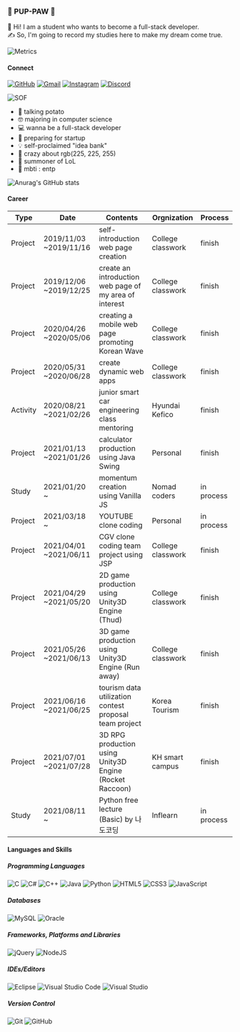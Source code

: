 ### 🐾 PUP-PAW 🐾

👋 Hi! I am a student who wants to become a full-stack developer.  
✍️ So, I'm going to record my studies here to make my dream come true.

![Metrics](https://metrics.lecoq.io/pup-paw?template=classic&base.repositories=0&languages=1&languages.ignored=c%2Cc%2B%2B%2Cjava&config.timezone=Asia%2FSeoul&config.animated=true)

#### Connect
[![GitHub](https://img.shields.io/badge/github-%23121011.svg?style=for-the-badge&logo=github&logoColor=white&link=https://github.com/pup-paw)](https://github.com/pup-paw) [![Gmail](https://img.shields.io/badge/Gmail-D14836?style=for-the-badge&logo=gmail&logoColor=white&link=mailto:wldusdl0310@gmail.com)](mailto:wldusdl0310@gmail.com) [![Instagram](https://img.shields.io/badge/J._.Y99-%23E4405F.svg?style=for-the-badge&logo=Instagram&logoColor=white&link=https://instagram.com/_u/j._.y99)](https://instagram.com/_u/j._.y99) [![Discord](https://img.shields.io/badge/GRR99/1717-%237289DA.svg?style=for-the-badge&logo=discord&logoColor=white&link=https://discord.com/channels/@me)](https://discord.com/channels/@me)

![SOF](https://stackoverflow.com/users/flair/14706139.png?theme=Dark)

- 🥔 talking potato
- 🤓 majoring in computer science
- 💻 wanna be a full-stack developer
- 🐥 preparing for startup
- 💡 self-proclaimed "idea bank"
- 💜 crazy about rgb(225, 225, 255)
- 👾 summoner of LoL
- 🤪 mbti : entp

![Anurag's GitHub stats](https://github-readme-stats.vercel.app/api?username=pup-paw&show_icons=true&theme=tokyonight)

#### Career
| Type     | Date                   | Contents                                                | Orgnization       | Process    |
|----------|------------------------|---------------------------------------------------------|-------------------|------------|
| Project  | 2019/11/03 ~2019/11/16 | self-introduction web page creation                     | College classwork | finish     |
| Project  | 2019/12/06 ~2019/12/25 | create an introduction web page of my area of interest  | College classwork | finish     |
| Project  | 2020/04/26 ~2020/05/06 | creating a mobile web page promoting Korean Wave        | College classwork | finish     |
| Project  | 2020/05/31 ~2020/06/28 | create dynamic web apps                                 | College classwork | finish     |
| Activity | 2020/08/21 ~2021/02/26 | junior smart car engineering class mentoring            | Hyundai Kefico    | finish     |
| Project  | 2021/01/13 ~2021/01/26 | calculator production using Java Swing                  | Personal          | finish     |
| Study    | 2021/01/20 ~           | momentum creation using Vanilla JS                      | Nomad coders      | in process |
| Project  | 2021/03/18 ~           | YOUTUBE clone coding                                    | Personal          | in process |
| Project  | 2021/04/01 ~2021/06/11 | CGV clone coding team project using JSP                 | College classwork | finish     |
| Project  | 2021/04/29 ~2021/05/20 | 2D game production using Unity3D Engine (Thud)          | College classwork | finish     |
| Project  | 2021/05/26 ~2021/06/13 | 3D game production using Unity3D Engine (Run away)      | College classwork | finish     |
| Project  | 2021/06/16 ~2021/06/25 | tourism data utilization contest proposal team project  | Korea Tourism     | finish     |
| Project  | 2021/07/01 ~2021/07/28 | 3D RPG production using Unity3D Engine (Rocket Raccoon) | KH smart campus   | finish     |
| Study    | 2021/08/11 ~           | Python free lecture (Basic) by 나도코딩                 | Inflearn          | in process |

#### Languages and Skills
##### Programming Languages
![C](https://img.shields.io/badge/c-%2300599C.svg?style=for-the-badge&logo=c&logoColor=white) ![C#](https://img.shields.io/badge/c%23-%23239120.svg?style=for-the-badge&logo=c-sharp&logoColor=white) ![C++](https://img.shields.io/badge/c++-%2300599C.svg?style=for-the-badge&logo=c%2B%2B&logoColor=white) ![Java](https://img.shields.io/badge/java-%23ED8B00.svg?style=for-the-badge&logo=java&logoColor=white) ![Python](https://img.shields.io/badge/python-3670A0?style=for-the-badge&logo=python&logoColor=ffdd54)
![HTML5](https://img.shields.io/badge/html5-%23E34F26.svg?style=for-the-badge&logo=html5&logoColor=white) ![CSS3](https://img.shields.io/badge/css3-%231572B6.svg?style=for-the-badge&logo=css3&logoColor=white) ![JavaScript](https://img.shields.io/badge/javascript-%23323330.svg?style=for-the-badge&logo=javascript&logoColor=%23F7DF1E)

##### Databases
![MySQL](https://img.shields.io/badge/mysql-%230769AD.svg?style=for-the-badge&logo=mysql&logoColor=white) ![Oracle](https://img.shields.io/badge/oracle-%23F00000.svg?style=for-the-badge&logo=oracle&logoColor=white)

##### Frameworks, Platforms and Libraries
![jQuery](https://img.shields.io/badge/jquery-%230769AD.svg?style=for-the-badge&logo=jquery&logoColor=white) ![NodeJS](https://img.shields.io/badge/node.js-6DA55F?style=for-the-badge&logo=node.js&logoColor=white)

##### IDEs/Editors
![Eclipse](https://img.shields.io/badge/Eclipse-782a90.svg?style=for-the-badge&logo=Eclipse&logoColor=orange) ![Visual Studio Code](https://img.shields.io/badge/VisualStudioCode-0078d7.svg?style=for-the-badge&logo=visual-studio-code&logoColor=white) ![Visual Studio](https://img.shields.io/badge/VisualStudio-5C2D91.svg?style=for-the-badge&logo=visual-studio&logoColor=white)

##### Version Control
![Git](https://img.shields.io/badge/git-%23F05033.svg?style=for-the-badge&logo=git&logoColor=white) ![GitHub](https://img.shields.io/badge/github-%23121011.svg?style=for-the-badge&logo=github&logoColor=white)
<!--
**pup-paw/pup-paw** is a ✨ _special_ ✨ repository because its `README.md` (this file) appears on your GitHub profile.

Here are some ideas to get you started:

- 🔭 I’m currently working on ...
- 🌱 I’m currently learning ...
- 👯 I’m looking to collaborate on ...
- 🤔 I’m looking for help with ...
- 💬 Ask me about ...
- 📫 How to reach me: ...
- 😄 Pronouns: ...
- ⚡ Fun fact: ...
-->
